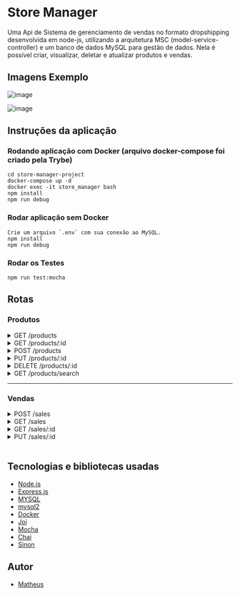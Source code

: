 <h1>Store Manager</h1>

 <p>Uma Api de Sistema de gerenciamento de vendas no formato dropshipping desenvolvida em node-js, utilizando a arquitetura MSC (model-service-controller) e um banco de dados MySQL para gestão de dados. Nela é possível criar, visualizar, deletar e atualizar produtos e vendas.</p>
 
 
<h2> Imagens Exemplo </h2>

 ![image](https://user-images.githubusercontent.com/99821267/194788076-881969ca-5362-435a-9933-386c95bc22fa.png)


![image](https://user-images.githubusercontent.com/99821267/194788305-e170c0ff-5919-418f-8ceb-b2b5fd3187cc.png)
 

<h2> Instruções da aplicação </h2>

### Rodando aplicação com Docker (arquivo docker-compose foi criado pela Trybe)
```
cd store-manager-project
docker-compose up -d
docker exec -it store_manager bash
npm install
npm run debug

```

### Rodar aplicação sem Docker
```
Crie um arquivo `.env` com sua conexão ao MySQL.
npm install
npm run debug

```

### Rodar os Testes
```
npm run test:mocha
```

<h2>Rotas </h2>

### Produtos
<details>
 <summary>GET /products</summary>
 
- Lista todos os produtos

</details>

<!-- ------------------------------------------------------------- -->

<details>
 <summary>GET /products/:id</summary>
 
- Listar produto pelo id
</details>

<!-- ------------------------------------------------------------- -->

<details>
 <summary>POST /products</summary>
 
 - Cadastrar um produto
 - O corpo da requisição deverá seguir o formato abaixo:
 
```JSON
{
  "name": "ProdutoX"
}
```
</details>

<!-- ------------------------------------------------------------- -->

<details>
 <summary>PUT /products/:id</summary>
 
 - Atualizar um produto
 - O corpo da requisição deverá seguir o formato abaixo:
 
```JSON
{
  "name": "Martelo do Batman"
}
```
</details>

<!-- ------------------------------------------------------------- -->

<details>
 <summary>DELETE /products/:id</summary>
 
 - Deletar um produto pelo id

</details>

<!-- ------------------------------------------------------------- -->

<details>
 <summary>GET /products/search</summary>
 
 - Listar produtos baseado na url

</details>

<!-- ------------------------------------------------------------- -->

 <hr>

<!-- ------------------------------------------------------------- -->

### Vendas
<details>
 <summary>POST /sales</summary>
 
 - Cadastrar um produto
 - O corpo da requisição deverá seguir o formato abaixo:
 
```JSON
[
  {
    "productId": 1,
    "quantity": 1
  },
  {
    "productId": 2,
    "quantity": 5
  }
]
```
</details>

<!-- ------------------------------------------------------------- -->


<details>
 <summary>GET /sales</summary>
 
- Lista todas as vendas

</details>

<!-- ------------------------------------------------------------- -->

<details>
 <summary>GET /sales/:id</summary>
 
- Listar uma venda pelo id

</details>

<!-- ------------------------------------------------------------- -->

<details>
 <summary>PUT /sales/:id</summary>
 
 - Atualizar uma venda
 - O corpo da requisição deverá seguir o formato abaixo:
 
```JSON
[
  {
    "productId": 1,
    "quantity": 10
  },
  {
    "productId": 2,
    "quantity": 50
  }
]
```
</details>

<!-- ------------------------------------------------------------- -->

<br>

<h2> Tecnologias e bibliotecas usadas </h2>


- [Node.js](https://nodejs.org/en/)
- [Express.js](https://expressjs.com/)
- [MYSQL](https://www.mysqltutorial.org/)
- [mysql2](https://www.npmjs.com/package/mysql2)
- [Docker](https://www.docker.com/)
- [Joi](https://joi.dev/api/?v=17.6.1)
- [Mocha](https://mochajs.org/)
- [Chai](https://www.npmjs.com/package/chai-express)
- [Sinon](https://sinonjs.org/)



<h2>Autor</h2>

- [Matheus](https://github.com/MatheusNF123)
